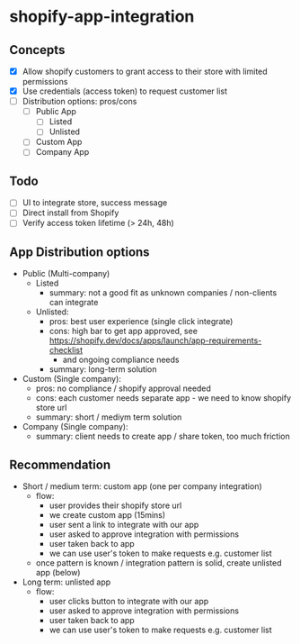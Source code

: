 # shopify-app-integration

## Concepts
- [x] Allow shopify customers to grant access to their store with limited permissions
- [x] Use credentials (access token) to request customer list
- [ ] Distribution options: pros/cons
    - [ ] Public App
        - [ ] Listed
        - [ ] Unlisted
    - [ ] Custom App
    - [ ] Company App

## Todo
- [ ] UI to integrate store, success message
- [ ] Direct install from Shopify
- [ ] Verify access token lifetime (> 24h, 48h)

## App Distribution options

* Public (Multi-company)
    * Listed
        - summary: not a good fit as unknown companies / non-clients can integrate
    * Unlisted:
        - pros: best user experience (single click integrate)
        - cons: high bar to get app approved, see https://shopify.dev/docs/apps/launch/app-requirements-checklist
            - and ongoing compliance needs
        - summary: long-term solution
* Custom (Single company):
    - pros: no compliance / shopify approval needed
    - cons: each customer needs separate app - we need to know shopify store url
    - summary: short / mediym term solution
* Company (Single company):
    - summary: client needs to create app / share token, too much friction


## Recommendation
* Short / medium term: custom app (one per company integration)
    - flow:
        - user provides their shopify store url
        - we create custom app (15mins)
        - user sent a link to integrate with our app
        - user asked to approve integration with permissions
        - user taken back to app
        - we can use user's token to make requests e.g. customer list
    - once pattern is known / integration pattern is solid, create unlisted app (below)
*  Long term: unlisted app
    - flow:
        - user clicks button to integrate with our app
        - user asked to approve integration with permissions
        - user taken back to app
        - we can use user's token to make requests e.g. customer list
